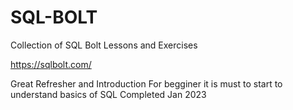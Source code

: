 # SQL-BOLT

Collection of SQL Bolt Lessons and Exercises

https://sqlbolt.com/

Great Refresher and Introduction
For begginer it is must to start to understand basics of SQL
Completed Jan 2023
